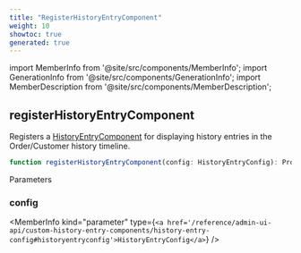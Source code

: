 ```yaml
---
title: "RegisterHistoryEntryComponent"
weight: 10
showtoc: true
generated: true
---
```

<!-- This file was generated from the Vendure source. Do not modify. Instead, re-run the "docs:build" script -->
import MemberInfo from '@site/src/components/MemberInfo';
import GenerationInfo from '@site/src/components/GenerationInfo';
import MemberDescription from '@site/src/components/MemberDescription';


## registerHistoryEntryComponent

<GenerationInfo sourceFile="packages/admin-ui/src/lib/core/src/providers/custom-history-entry-component/history-entry-component.service.ts" sourceLine="13" packageName="@vendure/admin-ui" since="1.9.0" />

Registers a <a href='/reference/admin-ui-api/custom-history-entry-components/history-entry-component#historyentrycomponent'>HistoryEntryComponent</a> for displaying history entries in the Order/Customer
history timeline.

```ts title="Signature"
function registerHistoryEntryComponent(config: HistoryEntryConfig): Provider
```
Parameters

### config

<MemberInfo kind="parameter" type={`<a href='/reference/admin-ui-api/custom-history-entry-components/history-entry-config#historyentryconfig'>HistoryEntryConfig</a>`} />

